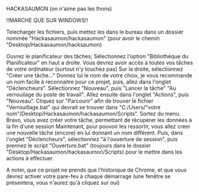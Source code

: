 HACKASAUMON
(on n'aime pas les thons)

!!MARCHE QUE SUR WINDOWS!!

Telecharger les fichiers, puis mettez les dans le bureau dans un dossier nommée "Hackasaumon/hackasaumon" (pour avoir le chemin "Desktop/Hackasaumon/hacksaumon)

Ouvrez le planificateur des tâches;
Sélectionnez l'option "Bibliothèque du Planificateur" en haut a droite. Vous devrez avoir accès à toutes vos tâches de votre ordinateur (surtout n'y touchez pas)
Sur la droite, sélectionnez "Créer une tâche..."
Donnez lui le nom de votre choix, je vous recommande un nom facile à reconnaitre pour ce projet, puis, allez dans l'onglet "Déclencheurs".
Sélectionnez "Nouveau", puis "Lancer la tâche" "Au verrouilage du poste de travail".
Allez ensuite dans l'onglet "Actions", puis "Nouveau". Cliquez sur "Parcourir" afin de trouver le fichier "Verrouillage.bat" qui devrait se trouver dans "C:/Users/"votre nom"/Desktop/Hackasaumon/hackasaumon/Scripts".
Sortez du menu.
Bravo, vous avez créer votre tâche, permettant de récuperer les données à la fin d'une session
Maintenant, pour pouvoir les ressortir, vous allez créer une nouvelle tâche (encore) en lui donnant un nom différent. 
Puis, dans l'onglet "Déclencheurs", sélectionnez "à l'ouverture de session", puis prennez le script "Ouverture.bat" (toujours dans le dossier "Desktop/Hackasaumon/hackasaumon/Scripts) pour le mettre dans les actions à effectuer.

A noter, que ce projet ne prends que l'historique de Chrome, et que vous devrez activer votre pare-feu à chaque démarrage (une fenêtre se présentera, vous n'aurez qu'à cliquez sur oui)
